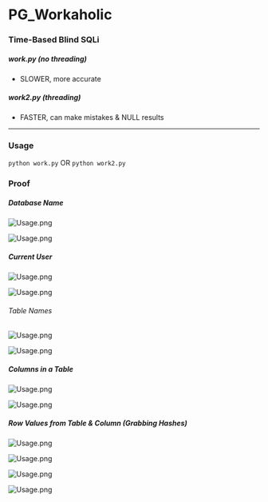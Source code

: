 # PG_Workaholic

### Time-Based Blind SQLi
##### work.py (no threading)
* SLOWER, more accurate
##### work2.py (threading)
* FASTER, can make mistakes & NULL results
____________________________________________________________________________________________________________________

### Usage

```python work.py```
OR
```python work2.py```

### Proof
##### Database Name
![Usage.png](/home/kali/Github/OffSec_PG/images/workaholic_1.png)

![Usage.png](/home/kali/Github/OffSec_PG/images/workaholic_2.png)
##### Current User
![Usage.png](/home/kali/Github/OffSec_PG/images/workaholic_3.png)

![Usage.png](/home/kali/Github/OffSec_PG/images/workaholic_4.png)
###### Table Names
![Usage.png](/home/kali/Github/OffSec_PG/images/workaholic_5.png)

![Usage.png](/home/kali/Github/OffSec_PG/images/workaholic_6.png)

##### Columns in a Table
![Usage.png](/home/kali/Github/OffSec_PG/images/workaholic_7.png)

![Usage.png](/home/kali/Github/OffSec_PG/images/workaholic_8.png)

##### Row Values from Table & Column (Grabbing Hashes)
![Usage.png](/home/kali/Github/OffSec_PG/images/workaholic_9.png)

![Usage.png](/home/kali/Github/OffSec_PG/images/workaholic_10.png)

![Usage.png](/home/kali/Github/OffSec_PG/images/workaholic_11.png)

![Usage.png](/home/kali/Github/OffSec_PG/images/workaholic_12.png)
